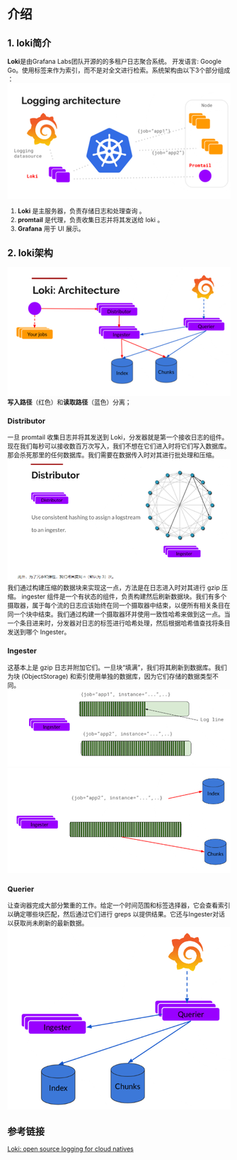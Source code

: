 # 介绍


## 1. loki简介
**Loki**是由Grafana Labs团队开源的的多租户日志聚合系统。 开发语言: Google Go。使用标签来作为索引，而不是对全文进行检索。系统架构由以下3个部分组成 ：
![img_4.png](img_4.png)
 1. **Loki** 是主服务器，负责存储日志和处理查询 。
 2. **promtail** 是代理，负责收集日志并将其发送给 loki 。
 3. **Grafana** 用于 UI 展示。

## 2. loki架构
![img_3.png](img_3.png)
**写入路径**（红色）和**读取路径**（蓝色）分离；
### Distributor
一旦 promtail 收集日志并将其发送到 Loki，分发器就是第一个接收日志的组件。现在我们每秒可以接收数百万次写入，我们不想在它们进入时将它们写入数据库。那会杀死那里的任何数据库。我们需要在数据传入时对其进行批处理和压缩。
![img_15.png](img_15.png)
我们通过构建压缩的数据块来实现这一点，方法是在日志进入时对其进行 gzip 压缩。 ingester 组件是一个有状态的组件，负责构建然后刷新数据块。我们有多个摄取器，属于每个流的日志应该始终在同一个摄取器中结束，以便所有相关条目在同一个块中结束。我们通过构建一个摄取器环并使用一致性哈希来做到这一点。当一个条目进来时，分发器对日志的标签进行哈希处理，然后根据哈希值查找将条目发送到哪个 Ingester。

### Ingester
这基本上是 gzip 日志并附加它们。一旦块“填满”，我们将其刷新到数据库。我们为块 (ObjectStorage) 和索引使用单独的数据库，因为它们存储的数据类型不同。
![img_16.png](img_16.png)
![img_17.png](img_17.png)


### Querier
让查询器完成大部分繁重的工作。给定一个时间范围和标签选择器，它会查看索引以确定哪些块匹配，然后通过它们进行 greps 以提供结果。它还与Ingester对话以获取尚未刷新的最新数据。
![img_18.png](img_18.png)

## 参考链接
[Loki: open source logging for cloud natives](https://grafana.com/blog/2018/12/12/loki-prometheus-inspired-open-source-logging-for-cloud-natives/)